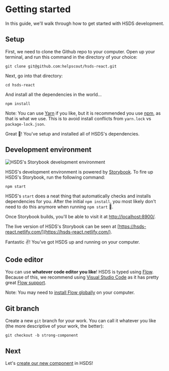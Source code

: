 # Getting started

In this guide, we'll walk through how to get started with HSDS development.

## Setup

First, we need to clone the Github repo to your computer. Open up your terminal, and run this command in the directory of your choice:

```
git clone git@github.com:helpscout/hsds-react.git
```

Next, go into that directory:

```
cd hsds-react
```

And install all the dependencies in the world...

```
npm install
```

Note: You can use [Yarn](https://yarnpkg.com/en/) if you like, but it is recommended you use [npm](https://www.npmjs.com/), as that is what we use. This is to avoid install conflicts from `yarn.lock` vs `package-lock.json`.

Great 🌈! You've setup and installed all of HSDS's dependencies.

## Development environment

![HSDS's Storybook development environment](../images/storybook.jpg)

HSDS's development environment is powered by [Storybook](https://storybook.js.org/). To fire up HSDS's Storybook, run the following command:

```
npm start
```

HSDS's `start` does a neat thing that automatically checks and installs dependencies for you. After the initial `npm install`, you most likely don't need to do this anymore when running `npm start` 💪.

Once Storybook builds, you'll be able to visit it at [http://localhost:8900/](http://localhost:8900/).

The live version of HSDS's Storybook can be seen at [https://hsds-react.netlify.com/](https://hsds-react.netlify.com/).

Fantastic ✌️! You've got HSDS up and running on your computer.

## Code editor

You can use **whatever code editor you like**! HSDS is typed using [Flow](https://flow.org/). Because of this, we recommend using [Visual Studio Code](https://code.visualstudio.com/) as it has pretty great [Flow support](https://github.com/flowtype/flow-for-vscode).

Note: You may need to [install Flow globally](https://preview.npmjs.com/package/flow-bin) on your computer.

## Git branch

Create a new `git` branch for your work. You can call it whatever you like (the more descriptive of your work, the better):

```
git checkout -b strong-component
```

## Next

Let's [create our new component](creating.md) in HSDS!
